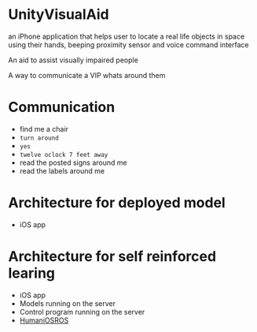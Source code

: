 # UnityVisualAid
an iPhone application that helps user to locate a real life objects in space using their hands, beeping proximity sensor and voice command interface



An aid to assist visually impaired people


A way to communicate a VIP whats around them

# Communication

 - find me a chair
 - `turn around`
 - `yes`
 - `twelve oclock 7 feet away`
 - read the posted signs around me
 - read the labels around me



# Architecture for deployed model

 - iOS app

# Architecture for self reinforced learing

 - iOS app
 - Models running on the server
 - Control program running on the server
 - [HumaniOSROS](https://github.com/StandartTemplateConstruct/HumaniOSROS)
